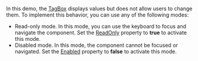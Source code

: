 In this demo, the [TagBox](https://docs.devexpress.com/Blazor/DevExpress.Blazor.DxTagBox-2) displays values but does not allow users to change them. To implement this behavior, you can use any of the following modes:

*   Read-only mode. In this mode, you can use the keyboard to focus and navigate the component. Set the [ReadOnly](https://docs.devexpress.com/Blazor/DevExpress.Blazor.DxTagBox-2.ReadOnly) property to **true** to activate this mode.
*   Disabled mode. In this mode, the component cannot be focused or navigated. Set the [Enabled](https://docs.devexpress.com/Blazor/DevExpress.Blazor.Base.DxDataEditorBase-2.Enabled) property to **false** to activate this mode.
